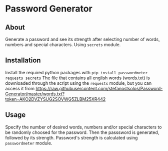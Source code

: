 # Password Generator
## About
Generate a password and see its strength after selecting number of words, numbers and special characters. Using ```secrets``` module.
## Installation
Install the required python packages with ```pip install passwordmeter requests secrets``` 
The file that contains all english words (words.txt) is downloaded through the script using the ```requests``` module, but you can access it from https://raw.githubusercontent.com/stefanostsolos/Password-Generator/master/words.txt?token=AKO2DVZYSUG2SOVWG5ZLBM25XR442
## Usage
Specify the number of desired words, numbers and/or special characters to be randomly choosed for the password. Then the passsword is generated, followed by its strength. Password's strength is calculated using ```passwordmeter``` module.
